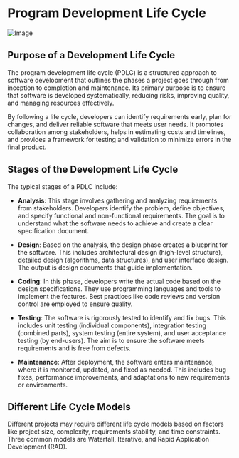 # Program Development Life Cycle

![Image](https://lvivity.com/wp-content/uploads/2019/09/iteration-waterfall.jpeg)



## Purpose of a Development Life Cycle

The program development life cycle (PDLC) is a structured approach to software development that outlines the phases a project goes through from inception to completion and maintenance. Its primary purpose is to ensure that software is developed systematically, reducing risks, improving quality, and managing resources effectively. 

By following a life cycle, developers can identify requirements early, plan for changes, and deliver reliable software that meets user needs. It promotes collaboration among stakeholders, helps in estimating costs and timelines, and provides a framework for testing and validation to minimize errors in the final product.

## Stages of the Development Life Cycle

The typical stages of a PDLC include:

- **Analysis**: This stage involves gathering and analyzing requirements from stakeholders. Developers identify the problem, define objectives, and specify functional and non-functional requirements. The goal is to understand what the software needs to achieve and create a clear specification document.

- **Design**: Based on the analysis, the design phase creates a blueprint for the software. This includes architectural design (high-level structure), detailed design (algorithms, data structures), and user interface design. The output is design documents that guide implementation.

- **Coding**: In this phase, developers write the actual code based on the design specifications. They use programming languages and tools to implement the features. Best practices like code reviews and version control are employed to ensure quality.

- **Testing**: The software is rigorously tested to identify and fix bugs. This includes unit testing (individual components), integration testing (combined parts), system testing (entire system), and user acceptance testing (by end-users). The aim is to ensure the software meets requirements and is free from defects.

- **Maintenance**: After deployment, the software enters maintenance, where it is monitored, updated, and fixed as needed. This includes bug fixes, performance improvements, and adaptations to new requirements or environments.

## Different Life Cycle Models

Different projects may require different life cycle models based on factors like project size, complexity, requirements stability, and time constraints. Three common models are Waterfall, Iterative, and Rapid Application Development (RAD).